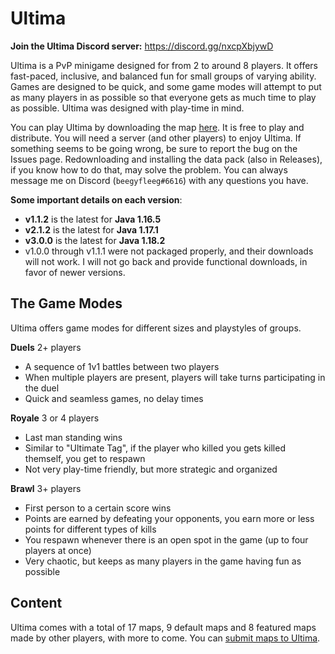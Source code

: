 # Ultima

**Join the Ultima Discord server:** https://discord.gg/nxcpXbjywD

Ultima is a PvP minigame designed for from 2 to around 8 players. It offers fast-paced, inclusive, and balanced fun for small groups of varying ability. Games are designed to be quick, and some game modes will attempt to put as many players in as possible so that everyone gets as much time to play as possible. Ultima was designed with play-time in mind.

You can play Ultima by downloading the map [here](https://github.com/beegyfleeg/ultima/releases/latest). It is free to play and distribute. You will need a server (and other players) to enjoy Ultima. If something seems to be going wrong, be sure to report the bug on the Issues page. Redownloading and installing the data pack (also in Releases), if you know how to do that, may solve the problem. You can always message me on Discord (`beegyfleeg#6616`) with any questions you have.

**Some important details on each version**:

- **v1.1.2** is the latest for **Java 1.16.5**
- **v2.1.2** is the latest for **Java 1.17.1**
- **v3.0.0** is the latest for **Java 1.18.2**
- v1.0.0 through v1.1.1 were not packaged properly, and their downloads will not work. I will not go back and provide functional downloads, in favor of newer versions.

## The Game Modes

Ultima offers game modes for different sizes and playstyles of groups.

**Duels** 2+ players

- A sequence of 1v1 battles between two players
- When multiple players are present, players will take turns participating in the duel
- Quick and seamless games, no delay times

**Royale** 3 or 4 players

- Last man standing wins
- Similar to "Ultimate Tag", if the player who killed you gets killed themself, you get to respawn
- Not very play-time friendly, but more strategic and organized

**Brawl** 3+ players

- First person to a certain score wins
- Points are earned by defeating your opponents, you earn more or less points for different types of kills
- You respawn whenever there is an open spot in the game (up to four players at once)
- Very chaotic, but keeps as many players in the game having fun as possible

## Content

Ultima comes with a total of 17 maps, 9 default maps and 8 featured maps made by other players, with more to come. You can [submit maps to Ultima](Development%20Guide/Contributing.md).
